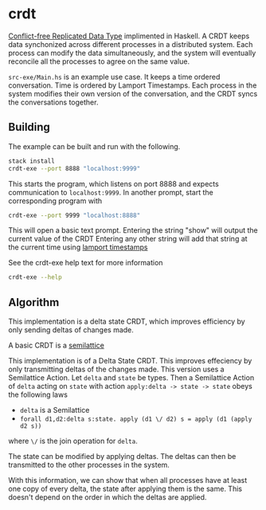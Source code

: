 crdt
==========

[Conflict-free Replicated Data Type]( https://en.wikipedia.org/wiki/Conflict-free_replicated_data_type) implimented in Haskell.
A CRDT keeps data synchonized across different processes in a distributed system. Each process can modify the data simultaneously, and the system will eventually reconcile all the processes to agree on the same value.

`src-exe/Main.hs` is an example use case. It keeps a time ordered conversation.
Time is ordered by Lamport Timestamps. Each process in the system modifies their own version of the conversation, and the CRDT syncs the conversations together.

Building
--------
The example can be built and run with the following.
```bash
stack install
crdt-exe --port 8888 "localhost:9999"
```
This starts the program, which listens on port 8888 and expects communication to `localhost:9999`. In another prompt, start the corresponding program with
```bash
crdt-exe --port 9999 "localhost:8888"
```

This will open a basic text prompt.
Entering the string "show" will output the current value of the CRDT
Entering any other string will add that string at the current time
using [lamport timestamps](https://en.wikipedia.org/wiki/Lamport_timestamps)

See the crdt-exe help text for more information
```bash
crdt-exe --help
```

Algorithm
---------
This implementation is a delta state CRDT, which improves efficiency by only sending deltas of changes made.

A basic CRDT is a [semilattice]( https://en.wikipedia.org/wiki/Semilattice)

This implementation is of a Delta State CRDT. This improves effeciency by only transmitting deltas of the changes made.
This version uses a Semilattice Action. Let `delta` and `state` be types. Then a Semilattice Action of `delta` acting on `state` with action `apply:delta -> state -> state` obeys the following laws

* `delta` is a Semilattice
* `forall d1,d2:delta s:state. apply (d1 \/ d2) s = apply (d1 (apply d2 s))`

where `\/` is the join operation for `delta`.

The state can be modified by applying deltas. The deltas can then be transmitted to the other processes in the system.

With this information, we can show that when all processes have at least one copy of every delta, the state after applying them is the same. This doesn't depend on the order in which the deltas are applied.
